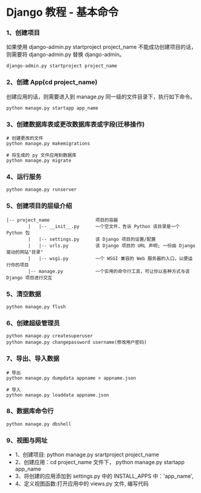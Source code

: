 # Django 教程 - 基本命令

### 1、创建项目
如果使用 django-admin.py startproject project_name 不能成功创建项目的话，则需要将 django-admin.py 替换 django-admin。

	django-admin.py startproject project_name

### 2、创建 App(cd project_name)
创建应用的话，则需要进入到 manage.py 同一级的文件目录下，执行如下命令。

	python manage.py startapp app_name

### 3、创建数据库表或更改数据库表或字段(迁移操作)
	# 创建更改的文件
	python manage.py makemigrations
	
	# 将生成的 py 文件应用到数据库
	python manage.py migrate

### 4、运行服务
	python manage.py runserver

### 5、创建项目的层级介绍

```
|-- project_name                 项目的容器
        |   |-- __init__.py      一个空文件，告诉 Python 该目录是一个 Python 包
        |   |-- settings.py      该 Django 项目的设置/配置
        |   |-- urls.py          该 Django 项目的 URL 声明; 一份由 Django 驱动的网站"目录"
        |   |-- wsgi.py          一个 WSGI 兼容的 Web 服务器的入口，以便运行你的项目
        |-- manage.py            一个实用的命令行工具，可让你以各种方式与该 Django 项目进行交互
```

### 5、清空数据
	python manage.py flush

### 6、创建超级管理员
	python manage.py createsuperuser
	python manage.py changepassword username(修改用户密码)

### 7、导出、导入数据
	# 导出
	python manage.py dumpdata appname > appname.json
	
	# 导入
	python manage.py loaddata appname.json

### 8、数据库命令行
	python manage.py dbshell


### 9、视图与网址

+ 1、创建项目: python manage.py srartproject project_name
+ 2、创建应用：cd project_name 文件下， python manage.py startapp app_name
+ 3、将创建的应用添加到 settings.py 中的 INSTALL_APPS 中：'app_name',
+ 4、定义视图函数:打开应用中的 views.py 文件, 编写代码
